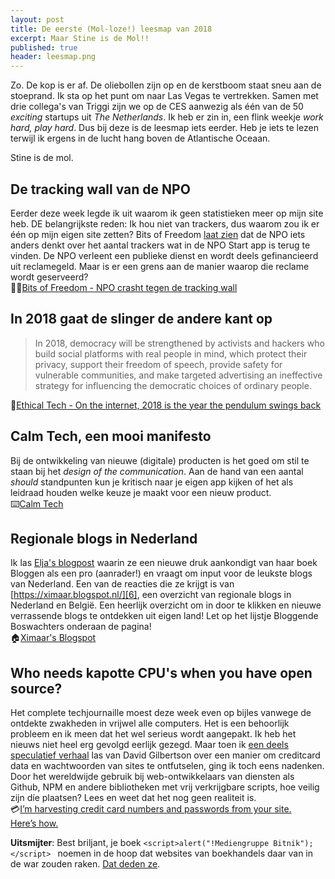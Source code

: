 ```yaml
---
layout: post
title: De eerste (Mol-loze!) leesmap van 2018
excerpt: Maar Stine is de Mol!!
published: true
header: leesmap.png
---
```

Zo. De kop is er af. De oliebollen zijn op en de kerstboom staat sneu aan de stoeprand. Ik sta op het punt om naar Las Vegas te vertrekken. Samen met drie collega's van Triggi zijn we op de CES aanwezig als één van de 50 _exciting_ startups uit _The Netherlands_. Ik heb er zin in, een flink weekje _work hard, play hard_. Dus bij deze is de leesmap iets eerder. Heb je iets te lezen terwijl ik ergens in de lucht hang boven de Atlantische Oceaan.

Stine is de mol.

## De tracking wall van de NPO
Eerder deze week legde ik uit waarom ik geen statistieken meer op mijn site heb. DE belangrijkste reden: Ik hou niet van trackers, dus waarom zou ik er één op mijn eigen site zetten? Bits of Freedom [laat zien][1] dat de NPO iets anders denkt over het aantal trackers wat in de NPO Start app is terug te vinden. De NPO verleent een publieke dienst en wordt deels gefinancieerd uit reclamegeld. Maar is er een grens aan de manier waarop die reclame wordt geserveerd?  
🕵️‍♂️[Bits of Freedom - NPO crasht tegen de tracking wall][2]


## In 2018 gaat de slinger de andere kant op
> In 2018, democracy will be strengthened by activists and hackers who build social platforms with real people in mind, which protect their privacy, support their freedom of speech, provide safety for vulnerable communities, and make targeted advertising an ineffective strategy for influencing the democratic choices of ordinary people.  

🌈[Ethical Tech - On the internet, 2018 is the year the pendulum swings back][3]


## Calm Tech, een mooi manifesto
Bij de ontwikkeling van nieuwe (digitale) producten is het goed om stil te staan bij het _design of the communication_. Aan de hand van een aantal _should_ standpunten kun je kritisch naar je eigen app kijken of het als leidraad houden welke keuze je maakt voor een nieuw product.  
⌨️[Calm Tech][4]

## Regionale blogs in Nederland
Ik las [Elja's blogpost][5] waarin ze een nieuwe druk aankondigt van haar boek Bloggen als een pro (aanrader!) en vraagt om input voor de leukste blogs van Nederland. Een van de reacties die ze krijgt is van [https://ximaar.blogspot.nl/][6], een overzicht van regionale blogs in Nederland en België. Een heerlijk overzicht om in door te klikken en nieuwe verrassende blogs te ontdekken uit eigen land! Let op het lijstje Bloggende Boswachters onderaan de pagina!  
🏠[Ximaar's Blogspot][7]

## Who needs kapotte CPU's when you have open source?
Het complete techjournaille moest deze week even op bijles vanwege de ontdekte zwakheden in vrijwel alle computers. Het is een behoorlijk probleem en ik meen dat het wel serieus wordt aangepakt. Ik heb het nieuws niet heel erg gevolgd eerlijk gezegd. Maar toen ik [een deels speculatief verhaal][8] las van David Gilbertson over een manier om creditcard data en wachtwoorden van sites te ontfutselen, ging ik toch eens nadenken. Door het wereldwijde gebruik bij web-ontwikkelaars van diensten als Github, NPM en andere bibliotheken met vrij verkrijgbare scripts, hoe veilig zijn díe plaatsen? Lees en weet dat het nog geen realiteit is.  
💳[I’m harvesting credit card numbers and passwords from your site. Here’s how.][9]

**Uitsmijter**: Best briljant, je boek ```<script>alert("!Mediengruppe Bitnik");</script> ``` noemen in de hoop dat websites van boekhandels daar van in de war zouden raken. [Dat deden ze][10].  

[1]:	https://www.bof.nl/2018/01/04/npo-crasht-tegen-de-tracking-wall/
[2]:	https://www.bof.nl/2018/01/04/npo-crasht-tegen-de-tracking-wall/
[3]:	https://words.werd.io/on-the-internet-2018-is-the-year-the-pendulum-swings-back-3b0ef2d36893
[4]:	https://calmtech.com/
[5]:	https://www.eljadaae.nl/de-leukste-nederlandse-blogs-die-ik-niet-ken/
[6]:	https://ximaar.blogspot.nl/
[7]:	https://ximaar.blogspot.nl/
[8]:	https://hackernoon.com/im-harvesting-credit-card-numbers-and-passwords-from-your-site-here-s-how-9a8cb347c5b5
[9]:	https://hackernoon.com/im-harvesting-credit-card-numbers-and-passwords-from-your-site-here-s-how-9a8cb347c5b5
[10]:	https://twitter.com/bitnk/status/935494635379716098